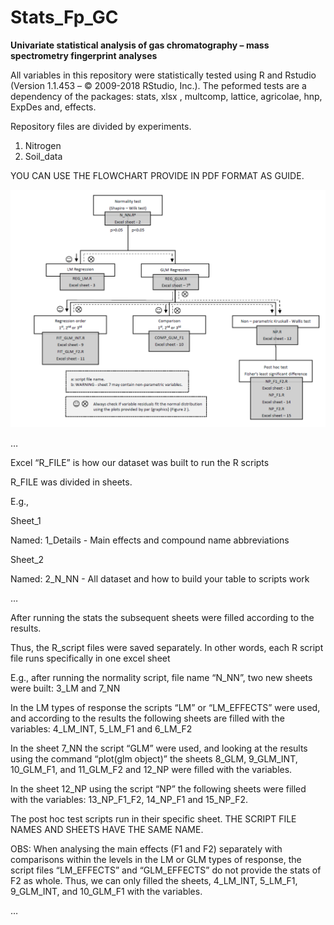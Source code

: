 # Stats_Fp_GC

**Univariate statistical analysis of gas chromatography – mass spectrometry fingerprint analyses**

All variables in this repository were statistically tested using R and Rstudio (Version 1.1.453 – © 2009-2018 RStudio, Inc.). The peformed tests are a dependency of the packages: stats, xlsx , multcomp, lattice, agricolae, hnp, ExpDes  and, effects.

Repository files are divided by experiments.

1.	Nitrogen
1.	Soil_data

YOU CAN USE THE FLOWCHART PROVIDE IN PDF FORMAT AS GUIDE.

![N_flowchart](Images/N_flowchart.PNG)

…

Excel “R_FILE” is how our dataset was built to run the R scripts

R_FILE was divided in sheets.

E.g., 

Sheet_1

Named: 1_Details - Main effects and compound name abbreviations

Sheet_2

Named: 2_N_NN - All dataset and how to build your table to scripts work

…

After running the stats the subsequent sheets were filled according to the results.

Thus, the R_script files were saved separately. In other words, each R script file runs specifically in one excel sheet

E.g., after running the normality script, file name “N_NN”, two new sheets were built: 3_LM and 7_NN

In the LM types of response the scripts “LM” or “LM_EFFECTS” were used,
and according to the results the following sheets are filled with the variables: 4_LM_INT, 5_LM_F1 and 6_LM_F2

In the sheet 7_NN the script “GLM” were used,
and looking at the results using the command “plot(glm object)”
the sheets 8_GLM, 9_GLM_INT, 10_GLM_F1, and 11_GLM_F2 and 12_NP were filled with the variables.

In the sheet 12_NP using the script “NP” the following sheets were filled with the variables:
13_NP_F1_F2, 14_NP_F1 and 15_NP_F2.

The post hoc test scripts run in their specific sheet.
THE SCRIPT FILE NAMES AND SHEETS HAVE THE SAME NAME.

OBS: When analysing the main effects (F1 and F2) separately with comparisons within the levels in the LM or GLM types of response,
the script files “LM_EFFECTS” and “GLM_EFFECTS” do not provide the stats of F2 as whole.
Thus, we can only filled the sheets, 4_LM_INT, 5_LM_F1, 9_GLM_INT, and 10_GLM_F1 with the variables.

…


